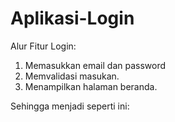 # Aplikasi-Login
Alur Fitur Login:
1. Memasukkan email dan password
2. Memvalidasi masukan.
3. Menampilkan halaman beranda.

Sehingga menjadi seperti ini:
